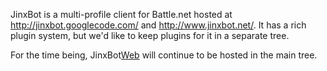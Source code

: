 JinxBot is a multi-profile client for Battle.net hosted at http://jinxbot.googlecode.com/ and http://www.jinxbot.net/.  It has a rich plugin system, but we'd like to keep plugins for it in a separate tree.

For the time being, JinxBot[Web](Web.md) will continue to be hosted in the main tree.